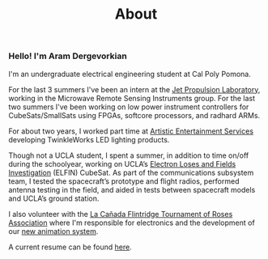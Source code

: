 ﻿---
layout: page
title: About
permalink: /about/
---

### Hello! I'm Aram Dergevorkian

I'm an undergraduate electrical engineering student at Cal Poly Pomona.

For the last 3 summers I've been an intern at the <a href="https://www.jpl.nasa.gov/" target="_blank">Jet Propulsion Laboratory</a>, working in the Microwave Remote Sensing Instruments group. For the last two summers I've been working on low power instrument controllers for CubeSats/SmallSats using FPGAs, softcore processors, and radhard ARMs.

For about two years, I worked part time at <a href="http://www.aescreative.com/" target="_blank">Artistic Entertainment Services</a> developing TwinkleWorks LED lighting products.

Though not a UCLA student, I spent a summer, in addition to time on/off during the schoolyear, working on UCLA’s <a href="https://elfin.igpp.ucla.edu/" target="_blank">Electron Loses and Fields Investigation</a> (ELFIN) CubeSat. As part of the communications subsystem team, I tested the spacecraft’s prototype and flight radios, performed antenna testing in the field, and aided in tests between spacecraft models and UCLA’s ground station.

I also volunteer with the <a href="https://lcftra.org/home.php" target="_blank">La Cañada Flintridge Tournament of Roses Association</a> where I'm responsible for electronics and the development of our <a href="https://aramder.github.io/animation-2019" target="_blank">new animation system</a>.

A current resume can be found <a href="https://aramder.github.io/no robots/Aram Dergevorkian Resume Dec 2018.pdf" target="_blank">here</a>.


